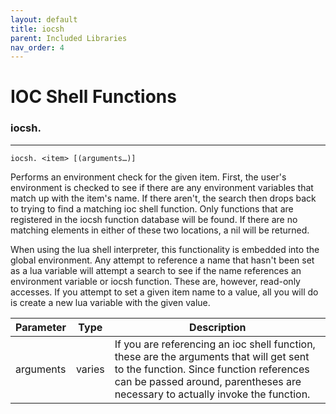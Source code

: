 ```yaml
---
layout: default
title: iocsh
parent: Included Libraries
nav_order: 4
---
```



# IOC Shell Functions

### iocsh.<item>
---

```
iocsh. <item> [(arguments…)]
```

Performs an environment check for the given item. First, the user's environment is
checked to see if there are any environment variables that match up with the item's
name. If there aren't, the search then drops back to trying to find a matching
ioc shell function. Only functions that are registered in the iocsh function database
will be found. If there are no matching elements in either of these two locations,
a nil will be returned.

When using the lua shell interpreter, this functionality is embedded into the global
environment. Any attempt to reference a name that hasn't been set as a lua variable
will attempt a search to see if the name references an environment variable or iocsh
function. These are, however, read-only accesses. If you attempt to set a given
item name to a value, all you will do is create a new lua variable with the given
value.

| Parameter | Type | Description |
| - | - | - |
| arguments |  varies | If you are referencing an ioc shell function, these are the arguments that will get sent to the function. Since function references can be passed around, parentheses are necessary to actually invoke the function. |
